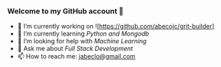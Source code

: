 ### Welcome to my GitHub account 👋

- 🔭  I’m currently working on ![https://github.com/abecojc/grit-builder]
- 🌱  I’m currently learning *Python and Mongodb*
- 🤔  I’m looking for help with *Machine Learning*
- 💬  Ask me about *Full Stack Development*
- 📫  How to reach me: jabeclo@gmail.com
